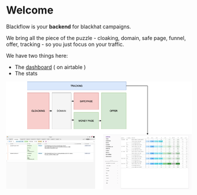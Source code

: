 # Welcome

Blackflow is your **backend** for blackhat campaigns.

We bring all the piece of the puzzle - cloaking, domain, safe page, funnel, offer, tracking - so you just focus on your traffic.

We have two things here:

* The [dashboard](https://docs.flow.black/quick-start/dashboard) \( on airtable \)
* The stats

![](.gitbook/assets/blackflow-how.png)

